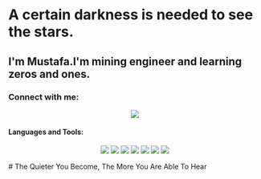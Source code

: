 # A certain darkness is needed to see the stars. 
## I'm Mustafa.I'm mining engineer and learning zeros and ones.
### Connect with me:


 <p align ="center">
 <a href ="https://www.linkedin.com/in/mustafayasar44/" target ="_blank"> <img src="https://img.icons8.com/doodle/48/000000/linkedin--v2.png"/></a> 
 <a href ="https://discord.com/" target ="_blank"> </a>
 
 

#### Languages and Tools:


<p align = "center">
 <a href ="https://www.java.com" target ="_blank"> <img src="https://img.icons8.com/nolan/64/java-coffee-cup-logo.png"/></a> 
  <a href ="https://www.w3schools.com/CPP/default.asp" target ="_blank"> <img src="https://img.icons8.com/color/48/000000/c-plus-plus-logo.png"/></a> 
 <a href ="https://docs.microsoft.com/tr-tr/visualstudio/get-started/csharp/?view=vs-2019" target ="_blank"> <img src="https://img.icons8.com/ios-filled/50/000000/c-sharp-logo.png"/></a> 
 <a href ="https://www.python.org" target ="_blank"> <img src="https://img.icons8.com/color/48/000000/python.png"/></a> 
 <a href ="https://www.microsoft.com/tr-tr/sql-server/sql-server-2019" target ="_blank"> <img src="https://img.icons8.com/color/48/000000/microsoft-sql-server.png"/></a>
<a href ="https://www.w3schools.com/html/" target ="_blank"> <img src="https://img.icons8.com/nolan/64/html-5.png"/></a> 
  <a href ="https://www.w3schools.com/css/" target ="_blank"> <img src="https://img.icons8.com/color/48/000000/css3.png"/></a> </p>
 # The Quieter You Become, The More You Are Able To Hear
